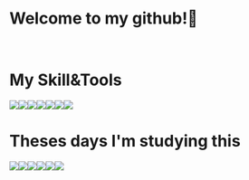 ### <h1>Welcome to my github!👋</h1> 

<br>


### <h1>My Skill&Tools</h1>
<img src="https://img.shields.io/badge/java-%23ED8B00.svg?&style=for-the-badge&logo=java&logoColor=white"><img src="https://img.shields.io/badge/html5%20-%23E34F26.svg?&style=for-the-badge&logo=html5&logoColor=white"><img src="https://img.shields.io/badge/css3%20-%231572B6.svg?&style=for-the-badge&logo=css3&logoColor=white"><img src="https://img.shields.io/badge/javascript%20-%23323330.svg?&style=for-the-badge&logo=javascript&logoColor=%23F7DF1E"><img src="https://img.shields.io/badge/jquery%20-%230769AD.svg?&style=for-the-badge&logo=jquery&logoColor=white"><img src="https://img.shields.io/badge/spring%20-%236DB33F.svg?&style=for-the-badge&logo=spring&logoColor=white"><img src ="https://img.shields.io/badge/oracle%20-%23F00000.svg?&style=for-the-badge&logo=oracle&logoColor=white">
<br>

### <h1>Theses days I'm studying this</h1>
<img src="https://img.shields.io/badge/node.js%20-%2343853D.svg?&style=for-the-badge&logo=node.js&logoColor=white"><img src="https://img.shields.io/badge/express.js%20-%23404d59.svg?&style=for-the-badge"><img src="https://img.shields.io/badge/react%20-%2320232a.svg?&style=for-the-badge&logo=react&logoColor=%2361DAFB"><img src="https://img.shields.io/badge/redux%20-%23593d88.svg?&style=for-the-badge&logo=redux&logoColor=white"><img src="https://img.shields.io/badge/typescript%20-%23007ACC.svg?&style=for-the-badge&logo=typescript&logoColor=white"><img src="https://img.shields.io/badge/SASS%20-hotpink.svg?&style=for-the-badge&logo=SASS&logoColor=white">

